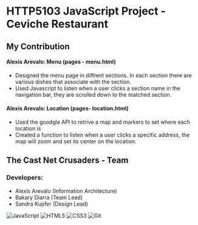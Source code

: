 # HTTP5103 JavaScript Project - Ceviche Restaurant

## My Contribution
#### Alexis Arevalo: Menu (pages - menu.html)

- Designed the menu page in diffrent sections. In each section there are various dishes that associate with the section.
- Used Javascript to listen when a user clicks a section name in the navigation bar, they are scrolled down to the matched section.

#### Alexis Arevalo: Location (pages- location.html)

- Used the goodgle API to retrive a map and markers to set where each location is
- Created a function to listen when a user clicks a specific address, the map will zoom and set its center on the location.

## The Cast Net Crusaders - Team
### Developers:

- Alexis Arevalo (Information Architecture)
- Bakary Diarra (Team Lead)
- Sandra Kupfer (Design Lead)

<img alt="JavaScript" src="https://img.shields.io/badge/javascript-%23323330.svg?&style=for-the-badge&logo=javascript&logoColor=%23F7DF1E"/> <img alt="HTML5" src="https://img.shields.io/badge/html5-%23E34F26.svg?&style=for-the-badge&logo=html5&logoColor=white"/> <img alt="CSS3" src="https://img.shields.io/badge/css3-%231572B6.svg?&style=for-the-badge&logo=css3&logoColor=white"/> <img alt="Git" src="https://img.shields.io/badge/git-%23F05033.svg?&style=for-the-badge&logo=git&logoColor=white"/>